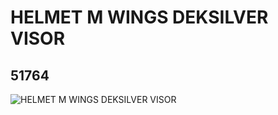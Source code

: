 # HELMET M WINGS DEKSILVER VISOR
## 51764
![HELMET M WINGS DEKSILVER VISOR](https://lc-www-live-s.legocdn.com/media/bricks/5/2/4253855.jpg)